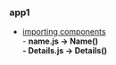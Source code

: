 ### app1
* <a href="https://github.com/dev-kumaresan/react-js/tree/main/virtual-DOM/app1/src">importing components</a><br>
        - <b>name.js -> Name()<b><br>
        - <b>Details.js -> Details()
